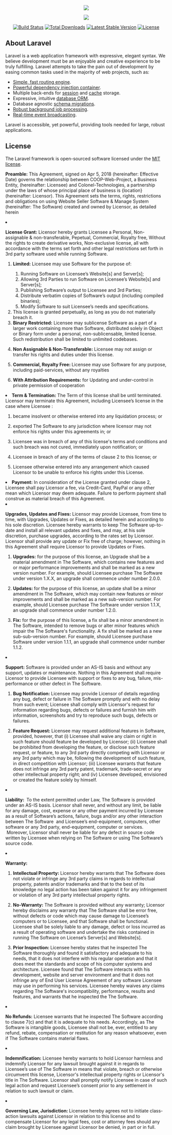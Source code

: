 <p align="center"><img src="https://laravel.com/assets/img/components/logo-laravel.svg"></p>
<p align="center"><img src="http://colonel-tech.com/wp-content/uploads/2017/07/LogoColMinimal-2-300x300.jpg"></p>

<p align="center">
<a href="https://travis-ci.org/laravel/framework"><img src="https://travis-ci.org/laravel/framework.svg" alt="Build Status"></a>
<a href="https://packagist.org/packages/laravel/framework"><img src="https://poser.pugx.org/laravel/framework/d/total.svg" alt="Total Downloads"></a>
<a href="https://packagist.org/packages/laravel/framework"><img src="https://poser.pugx.org/laravel/framework/v/stable.svg" alt="Latest Stable Version"></a>
<a href="https://packagist.org/packages/laravel/framework"><img src="https://poser.pugx.org/laravel/framework/license.svg" alt="License"></a>
</p>

## About Laravel

Laravel is a web application framework with expressive, elegant syntax. We believe development must be an enjoyable and creative experience to be truly fulfilling. Laravel attempts to take the pain out of development by easing common tasks used in the majority of web projects, such as:

- [Simple, fast routing engine](https://laravel.com/docs/routing).
- [Powerful dependency injection container](https://laravel.com/docs/container).
- Multiple back-ends for [session](https://laravel.com/docs/session) and [cache](https://laravel.com/docs/cache) storage.
- Expressive, intuitive [database ORM](https://laravel.com/docs/eloquent).
- Database agnostic [schema migrations](https://laravel.com/docs/migrations).
- [Robust background job processing](https://laravel.com/docs/queues).
- [Real-time event broadcasting](https://laravel.com/docs/broadcasting).

Laravel is accessible, yet powerful, providing tools needed for large, robust applications.

## License

The Laravel framework is open-sourced software licensed under the [MIT license](https://opensource.org/licenses/MIT).


<p><strong>Preamble:</strong> This Agreement, signed on Apr 5, 2018 (hereinafter: Effective Date) governs the relationship between COOP-Web-Project, a Business Entity, (hereinafter: Licensee) and Colonel-Technologies, a partnership under the laws of  whose principal place of business is {location} (hereinafter: Licensor). This Agreement sets the terms, rights, restrictions and obligations on using Website Seller Software &amp; Manage System (hereinafter: The Software) created and owned by Licensor, as detailed herein</p>
</li><li>
<p><strong>License Grant:</strong> Licensor hereby grants Licensee a Personal, Non-assignable &amp; non-transferable, Pepetual, Commercial, Royalty free, Without the rights to create derivative works, Non-exclusive license, all with accordance with the terms set forth and other legal restrictions set forth in 3rd party software used while running Software.</p>
<ol>
<li>
<p><strong>Limited:</strong> Licensee may use Software for the purpose of:</p>
<ol>
<li>Running Software on Licensee’s Website[s] and Server[s];</li>
<li>Allowing 3rd Parties to run Software on Licensee’s Website[s] and Server[s];</li>
<li>Publishing Software’s output to Licensee and 3rd Parties;</li>
<li>Distribute verbatim copies of Software’s output (including compiled binaries);</li>
<li>Modify Software to suit Licensee’s needs and specifications.</li>
</ol> </li><li>This license is granted perpetually, as long as you do not materially breach it.</li><li><b>Binary Restricted:</b> Licensee may sublicense Software as a part of a larger work containing more than Software, distributed solely in Object or Binary form under a personal, non-sublicensable, limited license. Such redistribution shall be limited to unlimited codebases.</li><li>
<p><strong>Non Assignable &amp; Non-Transferable:</strong> Licensee may not assign or transfer his rights and duties under this license.</p>
</li><li>
<p><strong>Commercial, Royalty Free: </strong>Licensee may use Software for any purpose, including paid-services, without any royalties</p>
</li><li>
<p><strong>With Attribution Requirements&#65279;:</strong> for Updating and under-control in private permission of cooperation</p>
</li></ol></li><li> <strong>Term &amp; Termination:</strong> The Term of this license shall be until terminated. Licensor may terminate this Agreement, including Licensee’s license in the case where Licensee : <ol>
<li>
<p>became insolvent or otherwise entered into any liquidation process; or</p>
</li>
<li>
<p>exported The Software to any jurisdiction where licensor may not enforce his rights under this agreements in; or</p>
</li>
<li>
<p>Licensee was in breach of any of this license's terms and conditions and such   breach was not cured, immediately upon notification; or</p>
</li>
<li>
<p>Licensee in breach of any of the terms of clause 2 to this license; or</p>
</li>
<li>
<p>Licensee otherwise entered into any arrangement which caused Licensor to be unable to enforce his rights under this License.</p>
</li>
</ol></li>
<li><strong>Payment:</strong> In consideration of the License granted under clause 2, Licensee shall pay Licensor a fee, via Credit-Card, PayPal or any other mean which Licensor may deem adequate. Failure to perform payment shall construe as material breach of this Agreement. </li>
<li>
<p><strong>Upgrades, Updates and Fixes:</strong> Licensor may provide Licensee, from time to time, with Upgrades,   Updates or Fixes, as detailed herein and according to his sole   discretion. Licensee hereby warrants to keep The Software up-to-date and   install all relevant updates and fixes, and may, at his sole discretion,   purchase upgrades, according to the rates set by Licensor. Licensor   shall provide any update or Fix free of charge; however, nothing in this   Agreement shall require Licensor to provide Updates or Fixes.</p>
<ol>
<li>
<p><strong>Upgrades:</strong> for the purpose of this license, an Upgrade  shall be a material amendment in The Software, which contains new features   and or major performance improvements and shall be marked as a new   version number. For example, should Licensee purchase The Software under   version 1.X.X, an upgrade shall commence under number 2.0.0.</p>
</li>
<li>
<p><strong>Updates: </strong> for the purpose of this license, an update shall be a minor amendment   in The Software, which may contain new features or minor improvements and   shall be marked as a new sub-version number. For example, should   Licensee purchase The Software under version 1.1.X, an upgrade shall   commence under number 1.2.0.</p>
</li>
<li>
<p><strong>Fix:</strong> for the purpose of this license, a fix shall be a minor amendment in   The Software, intended to remove bugs or alter minor features which impair   the The Software's functionality. A fix shall be marked as a new   sub-sub-version number. For example, should Licensee purchase Software   under version 1.1.1, an upgrade shall commence under number 1.1.2.</p>
</li>
</ol></li>
<li>
<p><strong>Support:</strong> Software is provided under an AS-IS basis and without any support, updates or maintenance. Nothing in this Agreement shall require Licensor to provide Licensee with support or fixes to any bug, failure, mis-performance or other defect in The Software.</p>
<ol>
<li>
<p><strong>Bug Notification: </strong> Licensee may provide Licensor of details regarding any bug, defect or   failure in The Software promptly and with no delay from such event;  Licensee  shall comply with Licensor's request for information regarding  bugs,  defects or failures and furnish him with information,  screenshots and  try to reproduce such bugs, defects or failures.</p>
</li>
<li>
<p><strong>Feature Request: </strong> Licensee may request additional features in Software, provided,   however, that (i) Licensee shall waive any claim or right in such feature   should feature be developed by Licensor; (ii) Licensee shall be   prohibited from developing the feature, or disclose such feature   request, or feature, to any 3rd party directly competing with Licensor   or any 3rd party which may be, following the development of such   feature, in direct competition with Licensor; (iii) Licensee warrants   that feature does not infringe any 3rd party patent, trademark,   trade-secret or any other intellectual property right; and (iv) Licensee   developed, envisioned or created the feature solely by himself.</p>
</li>
</ol></li>
<li>
<p><strong>Liability: </strong>&nbsp;To the extent permitted under Law, The Software is provided under an   AS-IS basis. Licensor shall never, and without any limit, be liable for   any damage, cost, expense or any other payment incurred by Licensee as a   result of Software’s actions, failure, bugs and/or any other  interaction  between The Software &nbsp;and Licensee’s end-equipment, computers,  other  software or any 3rd party, end-equipment, computer or  services.  &nbsp;Moreover, Licensor shall never be liable for any defect in  source code  written by Licensee when relying on The Software or using The Software’s source  code.</p>
</li>
<li>
<p><strong>Warranty: &nbsp;</strong></p>
<ol>
<li>
<p><strong>Intellectual Property: </strong>Licensor   hereby warrants that The Software does not violate or infringe any 3rd   party claims in regards to intellectual property, patents and/or   trademarks and that to the best of its knowledge no legal action has   been taken against it for any infringement or violation of any 3rd party   intellectual property rights.</p>
</li>
<li>
<p><strong>No-Warranty:</strong> The Software is provided without any warranty; Licensor hereby disclaims   any warranty that The Software shall be error free, without defects or code   which may cause damage to Licensee’s computers or to Licensee, and  that  Software shall be functional. Licensee shall be solely liable to  any  damage, defect or loss incurred as a result of operating software  and  undertake the risks contained in running The Software on License’s  Server[s]  and Website[s].</p>
</li>
<li>
<p><strong>Prior Inspection: </strong> Licensee hereby states that he inspected The Software thoroughly and found   it satisfactory and adequate to his needs, that it does not interfere   with his regular operation and that it does meet the standards and  scope  of his computer systems and architecture. Licensee found that  The Software  interacts with his development, website and server environment  and that  it does not infringe any of End User License Agreement of any  software  Licensee may use in performing his services. Licensee hereby  waives any  claims regarding The Software's incompatibility, performance,  results and  features, and warrants that he inspected the The Software.</p>
</li>
</ol></li>
<li>
<p><strong>No Refunds:</strong> Licensee warrants that he inspected The Software according to clause 7(c)   and that it is adequate to his needs. Accordingly, as The Software is   intangible goods, Licensee shall not be, ever, entitled to any refund,   rebate, compensation or restitution for any reason whatsoever, even if   The Software contains material flaws.</p>
</li>
<li>
<p><strong>Indemnification:</strong> Licensee hereby warrants to hold Licensor harmless and indemnify   Licensor for any lawsuit brought against it in regards to Licensee’s use   of The Software in means that violate, breach or otherwise circumvent this   license, Licensor's intellectual property rights or Licensor's title  in  The Software. Licensor shall promptly notify Licensee in case of such  legal  action and request Licensee’s consent prior to any settlement in   relation to such lawsuit or claim.</p>
</li>
<li>
<p><strong>Governing Law, Jurisdiction: </strong>Licensee hereby agrees not to initiate class-action lawsuits against   Licensor in relation to this license and to compensate Licensor for any   legal fees, cost or attorney fees should any claim brought by Licensee   against Licensor be denied, in part or in full.</p>
</li></ol>		</div>
	</div>
	
</div>
